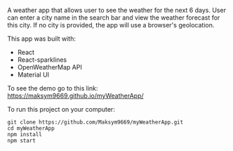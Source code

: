 A weather app that allows user to see the weather for the next 6 days. User can enter a city name in the search bar and view the weather forecast for this city. If no city is provided, the app will use a browser's geolocation.

This app was built with:

- React
- React-sparklines
- OpenWeatherMap API
- Material UI

To see the demo go to this link: https://maksym9669.github.io/myWeatherApp/

To run this project on your computer:
  ```
  git clone https://github.com/Maksym9669/myWeatherApp.git
  cd myWeatherApp
  npm install
  npm start
  
  ```
